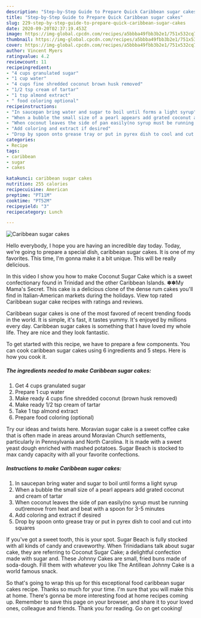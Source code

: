 ```yaml
---
description: "Step-by-Step Guide to Prepare Quick Caribbean sugar cakes"
title: "Step-by-Step Guide to Prepare Quick Caribbean sugar cakes"
slug: 229-step-by-step-guide-to-prepare-quick-caribbean-sugar-cakes
date: 2020-09-20T02:37:19.453Z
image: https://img-global.cpcdn.com/recipes/a5bbba49fbb3b2e1/751x532cq70/caribbean-sugar-cakes-recipe-main-photo.jpg
thumbnail: https://img-global.cpcdn.com/recipes/a5bbba49fbb3b2e1/751x532cq70/caribbean-sugar-cakes-recipe-main-photo.jpg
cover: https://img-global.cpcdn.com/recipes/a5bbba49fbb3b2e1/751x532cq70/caribbean-sugar-cakes-recipe-main-photo.jpg
author: Vincent Myers
ratingvalue: 4.2
reviewcount: 11
recipeingredient:
- "4 cups granulated sugar"
- "1 cup water"
- "4 cups fine shredded coconut brown husk removed"
- "1/2 tsp cream of tartar"
- "1 tsp almond extract"
- " food coloring optional"
recipeinstructions:
- "In saucepan bring water and sugar to boil until forms a light syrup"
- "When a bubble the small size of a pearl appears add grated coconut and cream of tartar"
- "When coconut leaves the side of pan easily(no syrup must be running out)remove from heat and beat with a spoon for 3-5 minutes"
- "Add coloring and extract if desired"
- "Drop by spoon onto grease tray or put in pyrex dish to cool and cut into squares"
categories:
- Recipe
tags:
- caribbean
- sugar
- cakes

katakunci: caribbean sugar cakes 
nutrition: 255 calories
recipecuisine: American
preptime: "PT11M"
cooktime: "PT52M"
recipeyield: "3"
recipecategory: Lunch

---
```



![Caribbean sugar cakes](https://img-global.cpcdn.com/recipes/a5bbba49fbb3b2e1/751x532cq70/caribbean-sugar-cakes-recipe-main-photo.jpg)

Hello everybody, I hope you are having an incredible day today. Today, we're going to prepare a special dish, caribbean sugar cakes. It is one of my favorites. This time, I'm gonna make it a bit unique. This will be really delicious.

In this video I show you how to make Coconut Sugar Cake which is a sweet confectionary found in Trinidad and the other Caribbean Islands. ✽✽My Mama&#39;s Secret. This cake is a delicious clone of the dense rum cakes you&#39;ll find in Italian-American markets during the holidays. View top rated Caribbean sugar cake recipes with ratings and reviews.

Caribbean sugar cakes is one of the most favored of recent trending foods in the world. It is simple, it's fast, it tastes yummy. It's enjoyed by millions every day. Caribbean sugar cakes is something that I have loved my whole life. They are nice and they look fantastic.


To get started with this recipe, we have to prepare a few components. You can cook caribbean sugar cakes using 6 ingredients and 5 steps. Here is how you cook it.

<!--inarticleads1-->

##### The ingredients needed to make Caribbean sugar cakes:

1. Get 4 cups granulated sugar
1. Prepare 1 cup water
1. Make ready 4 cups fine shredded coconut (brown husk removed)
1. Make ready 1/2 tsp cream of tartar
1. Take 1 tsp almond extract
1. Prepare  food coloring (optional)


Try our ideas and twists here. Moravian sugar cake is a sweet coffee cake that is often made in areas around Moravian Church settlements, particularly in Pennsylvania and North Carolina. It is made with a sweet yeast dough enriched with mashed potatoes. Sugar Beach is stocked to max candy capacity with all your favorite confections. 

<!--inarticleads2-->

##### Instructions to make Caribbean sugar cakes:

1. In saucepan bring water and sugar to boil until forms a light syrup
1. When a bubble the small size of a pearl appears add grated coconut and cream of tartar
1. When coconut leaves the side of pan easily(no syrup must be running out)remove from heat and beat with a spoon for 3-5 minutes
1. Add coloring and extract if desired
1. Drop by spoon onto grease tray or put in pyrex dish to cool and cut into squares


If you&#39;ve got a sweet tooth, this is your spot. Sugar Beach is fully stocked with all kinds of candy and craveworthy. When Trinidadians talk about sugar cake, they are referring to Coconut Sugar Cake; a delightful confection made with sugar and. These Johnny Cakes are small, fried buns made of soda-dough. Fill them with whatever you like The Antillean Johnny Cake is a world famous snack. 

So that's going to wrap this up for this exceptional food caribbean sugar cakes recipe. Thanks so much for your time. I'm sure that you will make this at home. There's gonna be more interesting food at home recipes coming up. Remember to save this page on your browser, and share it to your loved ones, colleague and friends. Thank you for reading. Go on get cooking!

